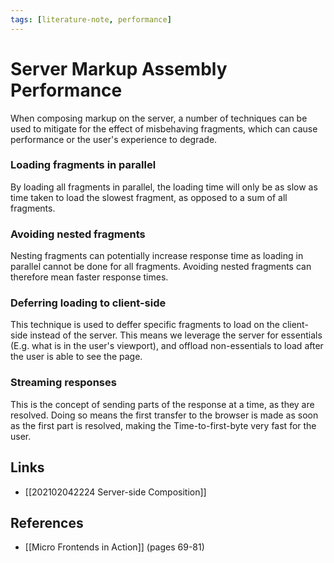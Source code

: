 ```yaml
---
tags: [literature-note, performance]
---
```


# Server Markup Assembly Performance

When composing markup on the server, a number of techniques can be used to mitigate for the effect of misbehaving fragments, which can cause performance or the user's experience to degrade.

### Loading fragments in parallel
By loading all fragments in parallel, the loading time will only be as slow as time taken to load the slowest fragment, as opposed to a sum of all fragments.

### Avoiding nested fragments
Nesting fragments can potentially increase response time as loading in parallel cannot be done for all fragments. Avoiding nested fragments can therefore mean faster response times.

### Deferring loading to client-side
This technique is used to deffer specific fragments to load on the client-side instead of the server. This means we leverage the server for essentials (E.g. what is in the user's viewport), and offload non-essentials to load after the user is able to see the page.

### Streaming responses
This is the concept of sending parts of the response at a time, as they are resolved. Doing so means the first transfer to the browser is made as soon as the first part is resolved, making the Time-to-first-byte very fast for the user. 

## Links
- [[202102042224 Server-side Composition]]

## References
- [[Micro Frontends in Action]] (pages 69-81)
